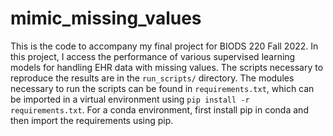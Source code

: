 # mimic_missing_values

This is the code to accompany my final project for BIODS 220 Fall 2022. 
In this project, I access the performance of various supervised learning models for handling EHR data with missing values.
The scripts necessary to reproduce the results are in the `run_scripts/` directory.
The modules necessary to run the scripts can be found in `requirements.txt`, which can be imported in a virtual environment using
`pip install -r requirements.txt`. For a conda environment, first install pip in conda and then import the requirements using pip.
